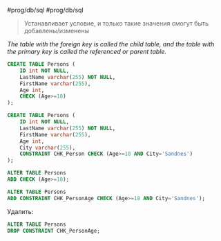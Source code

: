 #prog/db/sql #prog/db/sql

> Устанавливает условие, и только такие значения смогут быть добавлены/изменены

*The table with the foreign key is called the child table, and the table with the primary key is called the referenced or parent table.*

```sql
CREATE TABLE Persons (  
    ID int NOT NULL,  
    LastName varchar(255) NOT NULL,  
    FirstName varchar(255),  
    Age int,  
    CHECK (Age>=18)  
);

CREATE TABLE Persons (  
    ID int NOT NULL,  
    LastName varchar(255) NOT NULL,  
    FirstName varchar(255),  
    Age int,  
    City varchar(255),  
    CONSTRAINT CHK_Person CHECK (Age>=18 AND City='Sandnes')  
);
```

```sql
ALTER TABLE Persons  
ADD CHECK (Age>=18);

ALTER TABLE Persons  
ADD CONSTRAINT CHK_PersonAge CHECK (Age>=18 AND City='Sandnes');
```

Удалить:
```sql
ALTER TABLE Persons  
DROP CONSTRAINT CHK_PersonAge;
```
